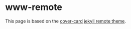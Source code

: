 # www-remote
This page is based on the [cover-card jekyll remote theme](https://github.com/epidrome/cover-card/).
